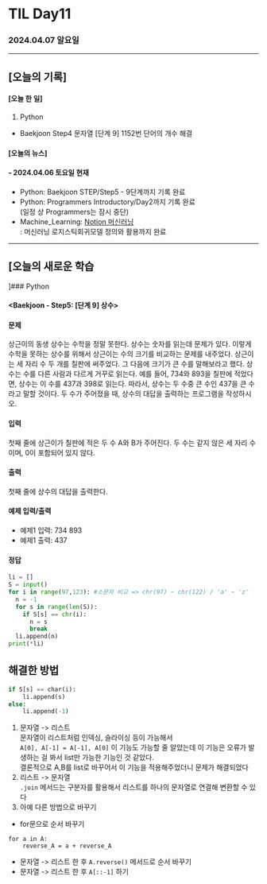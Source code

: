 # TIL Day11
### 2024.04.07 알요일

---

## [오늘의 기록]

#### [오늘 한 일]
1. Python
- Baekjoon Step4 문자열 [단계 9] 1152번 단어의 개수 해결

#### [오늘의 뉴스]

#### - 2024.04.06 토요일 현재
- Python: Baekjoon STEP/Step5 - 9단계까지 기록 완료
- Python: Programmers Introductory/Day2까지 기록 완료  
(일정 상 Programmers는 잠시 중단)
- Machine_Learning: [Notion 머신러닝](https://handsome-umbrella-c52.notion.site/a887c58b105a44d287c8f5d045e56f4e?pvs=4)  
: 머신러닝 로지스틱회귀모델 정의와 활용까지 완료

---
## [오늘의 새로운 학습
]### Python
#### <Baekjoon - Step5: [단계 9] 상수>
#### 문제  
상근이의 동생 상수는 수학을 정말 못한다. 상수는 숫자를 읽는데 문제가 있다. 이렇게 수학을 못하는 상수를 위해서 상근이는 수의 크기를 비교하는 문제를 내주었다. 상근이는 세 자리 수 두 개를 칠판에 써주었다. 그 다음에 크기가 큰 수를 말해보라고 했다.
상수는 수를 다른 사람과 다르게 거꾸로 읽는다. 예를 들어, 734와 893을 칠판에 적었다면, 상수는 이 수를 437과 398로 읽는다. 따라서, 상수는 두 수중 큰 수인 437을 큰 수라고 말할 것이다.
두 수가 주어졌을 때, 상수의 대답을 출력하는 프로그램을 작성하시오.

#### 입력
첫째 줄에 상근이가 칠판에 적은 두 수 A와 B가 주어진다. 두 수는 같지 않은 세 자리 수이며, 0이 포함되어 있지 않다.

#### 출력
첫째 줄에 상수의 대답을 출력한다.

#### 예제 입력/출력
- 예제1 입력: 734 893
- 예제1 출력: 437

#### 정답
```python
li = []
S = input()
for i in range(97,123): #소문자 비교 => chr(97) ~ chr(122) / 'a' ~ 'z'
  n = -1
  for s in range(len(S)):
    if S[s] == chr(i):
      n = s
      break
  li.append(n)
print(*li)
```
## 해결한 방법
```python
if S[s] == char(i):
    li.append(s)
else:
    li.append(-1)
```
1. 문자열 -> 리스트  
문자열이 리스트처럼 인덱싱, 슬라이싱 등이 가능해서  
`A[0], A[-1] = A[-1], A[0]` 이 기능도 가능할 줄 알았는데 이 기능은 오류가 발생하는 걸 봐서 list만 가능한 기능인 것 같았다.  
결론적으로 A,B를 list로 바꾸어서 이 기능을 적용해주었더니 문제가 해결되었다
2. 리스트 -> 문자열  
`.join` 메서드는 구분자를 활용해서 리스트를 하나의 문자열로 연결해 변환할 수 있다
3. 아예 다른 방법으로 바꾸기
- for문으로 순서 바꾸기
```
for a in A:
    reverse_A = a + reverse_A
```
- 문자열 -> 리스트 한 후 `A.reverse()` 메서드로 순서 바꾸기
- 문자열 -> 리스트 한 후 `A[::-1]` 하기
